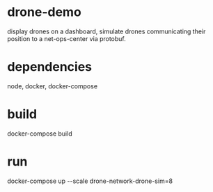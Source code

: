drone-demo
===

display drones on a dashboard, simulate drones communicating their position to 
a net-ops-center via protobuf.

dependencies
===

node, docker, docker-compose

build 
===

docker-compose build

run
===

docker-compose up --scale drone-network-drone-sim=8 
